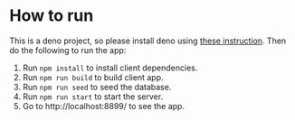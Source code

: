 # How to run

This is a deno project, so please install deno using
[these instruction](https://deno.land/#installation). Then do the following to
run the app:

1. Run `npm install` to install client dependencies.
2. Run `npm run build` to build client app.
3. Run `npm run seed` to seed the database.
4. Run `npm run start` to start the server.
5. Go to http://localhost:8899/ to see the app.
